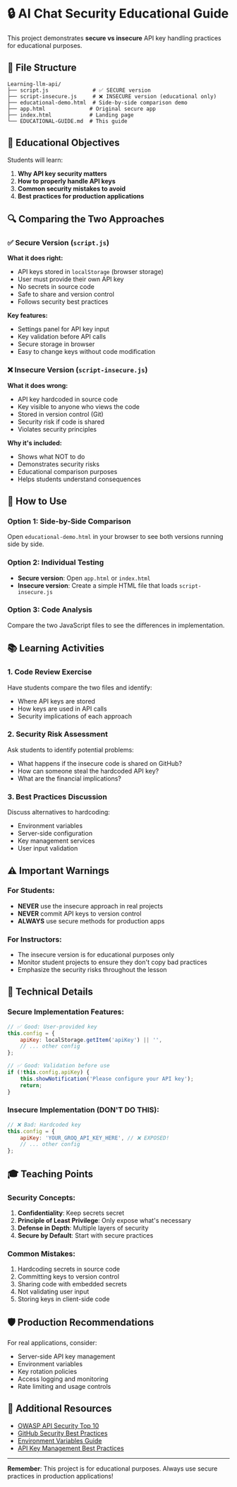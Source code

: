 # 🔒 AI Chat Security Educational Guide

This project demonstrates **secure vs insecure** API key handling practices for educational purposes.

## 📁 File Structure

```
Learning-llm-api/
├── script.js              # ✅ SECURE version
├── script-insecure.js     # ❌ INSECURE version (educational only)
├── educational-demo.html  # Side-by-side comparison demo
├── app.html              # Original secure app
├── index.html            # Landing page
└── EDUCATIONAL-GUIDE.md  # This guide
```

## 🎯 Educational Objectives

Students will learn:

1. **Why API key security matters**
2. **How to properly handle API keys**
3. **Common security mistakes to avoid**
4. **Best practices for production applications**

## 🔍 Comparing the Two Approaches

### ✅ Secure Version (`script.js`)

**What it does right:**
- API keys stored in `localStorage` (browser storage)
- User must provide their own API key
- No secrets in source code
- Safe to share and version control
- Follows security best practices

**Key features:**
- Settings panel for API key input
- Key validation before API calls
- Secure storage in browser
- Easy to change keys without code modification

### ❌ Insecure Version (`script-insecure.js`)

**What it does wrong:**
- API key hardcoded in source code
- Key visible to anyone who views the code
- Stored in version control (Git)
- Security risk if code is shared
- Violates security principles

**Why it's included:**
- Shows what NOT to do
- Demonstrates security risks
- Educational comparison purposes
- Helps students understand consequences

## 🚀 How to Use

### Option 1: Side-by-Side Comparison
Open `educational-demo.html` in your browser to see both versions running side by side.

### Option 2: Individual Testing
- **Secure version**: Open `app.html` or `index.html`
- **Insecure version**: Create a simple HTML file that loads `script-insecure.js`

### Option 3: Code Analysis
Compare the two JavaScript files to see the differences in implementation.

## 📚 Learning Activities

### 1. Code Review Exercise
Have students compare the two files and identify:
- Where API keys are stored
- How keys are used in API calls
- Security implications of each approach

### 2. Security Risk Assessment
Ask students to identify potential problems:
- What happens if the insecure code is shared on GitHub?
- How can someone steal the hardcoded API key?
- What are the financial implications?

### 3. Best Practices Discussion
Discuss alternatives to hardcoding:
- Environment variables
- Server-side configuration
- Key management services
- User input validation

## ⚠️ Important Warnings

### For Students:
- **NEVER** use the insecure approach in real projects
- **NEVER** commit API keys to version control
- **ALWAYS** use secure methods for production apps

### For Instructors:
- The insecure version is for educational purposes only
- Monitor student projects to ensure they don't copy bad practices
- Emphasize the security risks throughout the lesson

## 🔧 Technical Details

### Secure Implementation Features:
```javascript
// ✅ Good: User-provided key
this.config = {
    apiKey: localStorage.getItem('apiKey') || '',
    // ... other config
};

// ✅ Good: Validation before use
if (!this.config.apiKey) {
    this.showNotification('Please configure your API key');
    return;
}
```

### Insecure Implementation (DON'T DO THIS):
```javascript
// ❌ Bad: Hardcoded key
this.config = {
    apiKey: 'YOUR_GROQ_API_KEY_HERE', // ❌ EXPOSED!
    // ... other config
};
```

## 🎓 Teaching Points

### Security Concepts:
1. **Confidentiality**: Keep secrets secret
2. **Principle of Least Privilege**: Only expose what's necessary
3. **Defense in Depth**: Multiple layers of security
4. **Secure by Default**: Start with secure practices

### Common Mistakes:
1. Hardcoding secrets in source code
2. Committing keys to version control
3. Sharing code with embedded secrets
4. Not validating user input
5. Storing keys in client-side code

## 🛡️ Production Recommendations

For real applications, consider:
- Server-side API key management
- Environment variables
- Key rotation policies
- Access logging and monitoring
- Rate limiting and usage controls

## 📖 Additional Resources

- [OWASP API Security Top 10](https://owasp.org/www-project-api-security/)
- [GitHub Security Best Practices](https://docs.github.com/en/code-security)
- [Environment Variables Guide](https://12factor.net/config)
- [API Key Management Best Practices](https://auth0.com/blog/a-look-at-the-latest-draft-for-jwt-bcp/)

---

**Remember**: This project is for educational purposes. Always use secure practices in production applications!